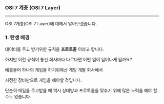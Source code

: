 ### OSI 7 계층 (OSI 7 Layer)

---

OSI 7계층(OSI 7 Layer)에 대해서 알아보겠습니다.

### 1. 탄생 배경

데이터를 주고 받기위한 규칙을 **프로토콜** 이라고 합니다.

하지만 이런 규칙이 통신 회사마다 다르다면 어떤 일이 일어나게 될까요?

예를들어 하나의 게임을 하기위해선 게임 개발 회사에서

지정한 장비만으로 게임을 해야할 것입니다.

단순히 메일을 주고받을 때 역시 상대방과 프로토콜을 맞추기 위해 많은 노력을 해야 할 수도 있습니다.

